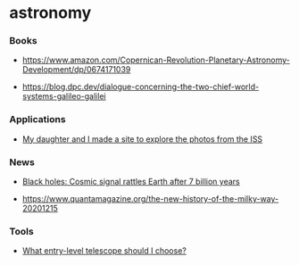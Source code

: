 astronomy
=========

### Books

-   https://www.amazon.com/Copernican-Revolution-Planetary-Astronomy-Development/dp/0674171039

<!-- -->

-   https://blog.dpc.dev/dialogue-concerning-the-two-chief-world-systems-galileo-galilei

### Applications

-   [My daughter and I made a site to explore the photos from the ISS](https://news.ycombinator.com/item?id=23519439)

### News

-   [Black holes: Cosmic signal rattles Earth after 7 billion years](https://www.bbc.com/news/science-environment-53993937)

<!-- -->

-   https://www.quantamagazine.org/the-new-history-of-the-milky-way-20201215

### Tools

-   [What entry-level telescope should I choose?](https://news.ycombinator.com/item?id=26231418)
